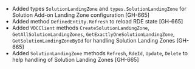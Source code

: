 * Added types `SolutionLandingZone` and `types.SolutionLandingZone` for Solution Add-on Landing Zone configuration [GH-665]
* Added method `DefinedEntity.Refresh` to reload RDE state [GH-665]
* Added `VDCClient` methods `CreateSolutionLandingZone`, `GetAllSolutionLandingZones`,
  `GetExactlyOneSolutionLandingZone`, `GetSolutionLandingZoneById` for handling Solution Landing Zones [GH-665]
* Added  `SolutionLandingZone` methods `Refresh`, `RdeId`, `Update`,
  `Delete` to help handling of Solution Landing Zones [GH-665]
